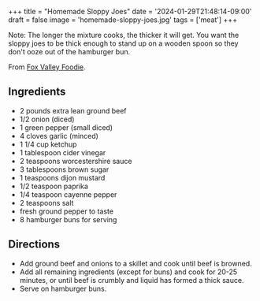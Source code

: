 +++
title = "Homemade Sloppy Joes"
date = '2024-01-29T21:48:14-09:00'
draft = false
image = 'homemade-sloppy-joes.jpg'
tags = ['meat']
+++

Note: The longer the mixture cooks, the thicker it will get. You want the sloppy joes to be thick enough to stand up on a wooden spoon so they don't ooze out of the hamburger bun.

From [Fox Valley Foodie](https://www.foxvalleyfoodie.com/homemade-sloppy-joes-better-manwich/).

## Ingredients
* 2 pounds extra lean ground beef
* 1/2 onion (diced)
* 1 green pepper (small diced)
* 4 cloves garlic (minced)
* 1 1/4 cup ketchup
* 1 tablespoon cider vinegar
* 2 teaspoons worcestershire sauce
* 3 tablespoons brown sugar
* 1 teaspoons dijon mustard
* 1/2 teaspoon paprika
* 1/4 teaspoon cayenne pepper
* 2 teaspoons salt
* fresh ground pepper to taste
* 8 hamburger buns for serving

## Directions
* Add ground beef and onions to a skillet and cook until beef is browned.
* Add all remaining ingredients (except for buns) and cook for 20-25 minutes, or until beef is crumbly and liquid has formed a thick sauce.
* Serve on hamburger buns.
